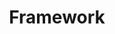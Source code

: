 ---
layout: posts_by_category
categories: Framework
title: Framework
permalink: /category/Framework
---
